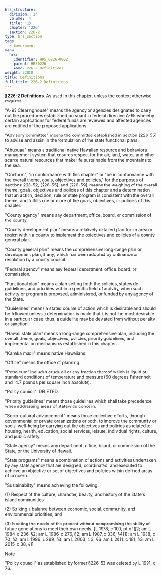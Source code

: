 ```yaml
---
hrs_structure:
  division: '1'
  volume: '4'
  title: '13'
  chapter: '226'
  section: 226-2
type: hrs_section
tags:
  - Government
menu:
  hrs:
    identifier: HRS_0226-0002
    parent: HRS0226
    name: 226-2 Definitions
weight: 52010
title: Definitions
full_title: 226-2 Definitions
---
```

**§226-2 Definitions.** As used in this chapter, unless the context otherwise requires:

"A-95 Clearinghouse" means the agency or agencies designated to carry out the procedures established pursuant to federal directive A-95 whereby certain applications for federal funds are reviewed and affected agencies are notified of the proposed applications.

"Advisory committee" means the committee established in section [226-55] to advise and assist in the formulation of the state functional plans.

"Ahupuaa" means a traditional native Hawaiian resource and behavioral management system that ensures respect for the air, land, water, and other scarce natural resources that make life sustainable from the mountains to the sea.

"Conform", "in conformance with this chapter" or "be in conformance with the overall theme, goals, objectives and policies," for the purposes of sections 226-52, [226-55], and [226-59], means the weighing of the overall theme, goals, objectives and policies of this chapter and a determination that an action, decision, rule or state program is consistent with the overall theme, and fulfills one or more of the goals, objectives, or policies of this chapter.

"County agency" means any department, office, board, or commission of the county.

"County development plan" means a relatively detailed plan for an area or region within a county to implement the objectives and policies of a county general plan.

"County general plan" means the comprehensive long-range plan or development plan, if any, which has been adopted by ordinance or resolution by a county council.

"Federal agency" means any federal department, office, board, or commission.

"Functional plan" means a plan setting forth the policies, statewide guidelines, and priorities within a specific field of activity, when such activity or program is proposed, administered, or funded by any agency of the State.

"Guidelines" means a stated course of action which is desirable and should be followed unless a determination is made that it is not the most desirable in a particular case; thus, a guideline may be deviated from without penalty or sanction.

"Hawaii state plan" means a long-range comprehensive plan, including the overall theme, goals, objectives, policies, priority guidelines, and implementation mechanisms established in this chapter.

"Kanaka maoli" means native Hawaiians.

"Office" means the office of planning.

"Petroleum" includes crude oil or any fraction thereof which is liquid at standard conditions of temperature and pressure (60 degrees Fahrenheit and 14.7 pounds per square inch absolute).

"Policy council". DELETED.

"Priority guidelines" means those guidelines which shall take precedence when addressing areas of statewide concern.

"Socio-cultural advancement" means those collective efforts, through governmental or private organizations or both, to improve the community or social well-being by carrying out the objectives and policies as related to: housing, health, education, social services, leisure, individual rights, culture, and public safety.

"State agency" means any department, office, board, or commission of the State, or the University of Hawaii.

"State programs" means a combination of actions and activities undertaken by any state agency that are designed, coordinated, and executed to achieve an objective or set of objectives and policies within defined areas of concern.

"Sustainability" means achieving the following:

(1) Respect of the culture, character, beauty, and history of the State's island communities;

(2) Striking a balance between economic, social, community, and environmental priorities; and

(3) Meeting the needs of the present without compromising the ability of future generations to meet their own needs. [L 1978, c 100, pt of §2; am L 1984, c 236, §2; am L 1986, c 276, §2; am L 1987, c 336, §4(1); am L 1988, c 70, §2; am L 1996, c 299, §3; am L 2003, c 3, §6; am L 2011, c 181, §3; am L 2015, c 38, §1]

Note

"Policy council" as established by former §226-53 was deleted by L 1991, c 76.